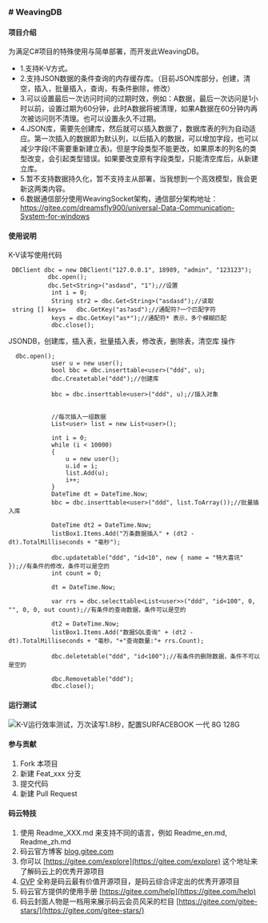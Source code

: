 
### # WeavingDB


#### 项目介绍
为满足C#项目的特殊使用与简单部署，而开发此WeavingDB。


- 1.支持K-V方式。
- 2.支持JSON数据的条件查询的内存缓存库。（目前JSON库部分，创建，清空，插入，批量插入，查询，有条件删除，修改）
- 3.可以设置最后一次访问时间的过期时效，例如：A数据，最后一次访问是1小时以前，设置过期为60分钟，此时A数据将被清理，如果A数据在60分钟内再次被访问则不清理。也可以设置永久不过期。
- 4.JSON库，需要先创建库，然后就可以插入数据了，数据库表的列为自动适应。第一次插入的数据即为默认列，以后插入的数据，可以增加字段，也可以减少字段(不需要重新建立表)。但是字段类型不能更改，如果原本的列名的类型改变，会引起类型错误。如果要改变原有字段类型，只能清空库后，从新建立库。
- 5.暂不支持数据持久化，暂不支持主从部署，当我想到一个高效模型，我会更新这两类内容。
- 6.数据通信部分使用WeavingSocket架构，通信部分架构地址：https://gitee.com/dreamsfly900/universal-Data-Communication-System-for-windows

 
#### 使用说明

K-V读写使用代码
```
 DBClient dbc = new DBClient("127.0.0.1", 18989, "admin", "123123");
           dbc.open();
           dbc.Set<String>("asdasd", "1");//设置
            int i = 0;
            String str2 = dbc.Get<String>("asdasd");//读取
 string [] keys=   dbc.GetKey("as?asd");//通配符?一个匹配字符
            keys = dbc.GetKey("as*");//通配符* 表示，多个模糊匹配
            dbc.close();
```

JSONDB，创建库，插入表，批量插入表，修改表，删除表，清空库 操作

```
  dbc.open();
            user u = new user();
            bool bbc = dbc.inserttable<user>("ddd", u);
            dbc.Createtable("ddd");//创建库

            bbc = dbc.inserttable<user>("ddd", u);//插入对象


            //每次插入一组数据
            List<user> list = new List<user>();

            int i = 0;
            while (i < 10000)
            {
                u = new user();
                u.id = i;
                list.Add(u);
                i++;
            }
            DateTime dt = DateTime.Now;
            bbc = dbc.inserttable<user>("ddd", list.ToArray());//批量插入库
        
            DateTime dt2 = DateTime.Now;
            listBox1.Items.Add("万条数据插入" + (dt2 - dt).TotalMilliseconds + "毫秒");

            dbc.updatetable("ddd", "id<10", new { name = "特大喜讯" });//有条件的修改，条件可以是空的
            int count = 0;
           
            dt = DateTime.Now;
          
            var rrs = dbc.selecttable<List<user>>("ddd", "id<100", 0, "", 0, 0, out count);//有条件的查询数据，条件可以是空的
          
            dt2 = DateTime.Now;
            listBox1.Items.Add("数据SQL查询" + (dt2 - dt).TotalMilliseconds + "毫秒。"+"查询数量:"+ rrs.Count);

            dbc.deletetable("ddd", "id<100");//有条件的删除数据，条件不可以是空的

            dbc.Removetable("ddd");
            dbc.close();
```
#### 运行测试
![K-V运行效率测试，万次读写1.8秒，配置SURFACEBOOK 一代 8G 128G](https://images.gitee.com/uploads/images/2018/1201/092336_926426c6_598831.png "a0f86c0262df10cc9cc3c509714c935.png")

#### 参与贡献

1. Fork 本项目
2. 新建 Feat_xxx 分支
3. 提交代码
4. 新建 Pull Request


#### 码云特技

1. 使用 Readme\_XXX.md 来支持不同的语言，例如 Readme\_en.md, Readme\_zh.md
2. 码云官方博客 [blog.gitee.com](https://blog.gitee.com)
3. 你可以 [https://gitee.com/explore](https://gitee.com/explore) 这个地址来了解码云上的优秀开源项目
4. [GVP](https://gitee.com/gvp) 全称是码云最有价值开源项目，是码云综合评定出的优秀开源项目
5. 码云官方提供的使用手册 [https://gitee.com/help](https://gitee.com/help)
6. 码云封面人物是一档用来展示码云会员风采的栏目 [https://gitee.com/gitee-stars/](https://gitee.com/gitee-stars/)